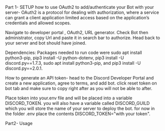 
Part 1- SETUP
how to use OAuth2 to add/authenticate your Bot with your server-  OAuth2 is a protocol for dealing with authorization, where a service can grant a client application
limited access based on the application’s credentials and allowed scopes.

Navigate to developer portal , OAuth2, URL generator. Check Bot then administrator, copy Url and paste it in search bar to authorize. Head back to your server and bot should have joined.

Dependencies: Packages needed to run code were sudo apt install python3-pip, pip3 install -U python-dotenv, 
	pip3 install -U discord.py==1.7.3, sudo apt install python3-pip, and pip3 install -U discord.py==2.0.1. 
  
How to generate an API token- head to the Discord Developer Portal and create a new application, agree to terms, and add bot.
click reset token on bot tab and make sure to copy right after as you will not be able to after.

Place token into your.env file and will be placed into a variable DISCORD_TOKEN.
you will also have a variable called DISCORD_GUILD which you will store the name of your server to deploy the bot.
 for now in the folder .env place the contents DISCORD_TOKEN="with your token".
 
 Part2- Usage
